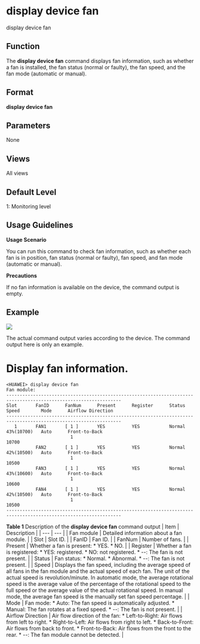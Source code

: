 display device fan
==================

display device fan

Function
--------



The **display device fan** command displays fan information, such as whether a fan is installed, the fan status (normal or faulty), the fan speed, and the fan mode (automatic or manual).




Format
------

**display device fan**


Parameters
----------

None

Views
-----

All views


Default Level
-------------

1: Monitoring level


Usage Guidelines
----------------

**Usage Scenario**

You can run this command to check fan information, such as whether each fan is in position, fan status (normal or faulty), fan speed, and fan mode (automatic or manual).

**Precautions**

If no fan information is available on the device, the command output is empty.


Example
-------

![](../public_sys-resources/note_3.0-en-us.png) 

The actual command output varies according to the device. The command output here is only an example.


# Display fan information.
```
<HUAWEI> display device fan
Fan module:
-----------------------------------------------------------------------------------------------------------------
Slot       FanID      FanNum      Present      Register      Status      Speed        Mode      Airflow Direction
-----------------------------------------------------------------------------------------------------------------
   1       FAN1       [ 1 ]       YES          YES           Normal      43%(10700)   Auto      Front-to-Back
                        1                                                10700
           FAN2       [ 1 ]       YES          YES           Normal      42%(10500)   Auto      Front-to-Back
                        1                                                10500
           FAN3       [ 1 ]       YES          YES           Normal      43%(10600)   Auto      Front-to-Back
                        1                                                10600
           FAN4       [ 1 ]       YES          YES           Normal      42%(10500)   Auto      Front-to-Back
                        1                                                10500
-----------------------------------------------------------------------------------------------------------------

```

**Table 1** Description of the **display device fan** command output
| Item | Description |
| --- | --- |
| Fan module | Detailed information about a fan module. |
| Slot | Slot ID. |
| FanID | Fan ID. |
| FanNum | Number of fans. |
| Present | Whether a fan is present:   * YES. * NO. |
| Register | Whether a fan is registered:   * YES: registered. * NO: not registered. * --: The fan is not present. |
| Status | Fan status:   * Normal. * Abnormal. * --: The fan is not present. |
| Speed | Displays the fan speed, including the average speed of all fans in the fan module and the actual speed of each fan. The unit of the actual speed is revolution/minute. In automatic mode, the average rotational speed is the average value of the percentage of the rotational speed to the full speed or the average value of the actual rotational speed. In manual mode, the average fan speed is the manually set fan speed percentage. |
| Mode | Fan mode:   * Auto: The fan speed is automatically adjusted. * Manual: The fan rotates at a fixed speed. * --: The fan is not present. |
| Airflow Direction | Air flow direction of the fan:   * Left-to-Right: Air flows from left to right. * Right-to-Left: Air flows from right to left. * Back-to-Front: Air flows from back to front. * Front-to-Back: Air flows from the front to the rear. * --: The fan module cannot be detected. |